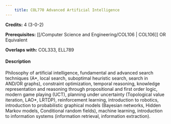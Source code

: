 ```yaml
---
    title: COL770 Advanced Artificial Intelligence
---
```

**Credits:** 4 (3-0-2)



**Prerequisites:** [[/Computer Science and Engineering/COL106 | COL106]] OR Equivalent

**Overlaps with:** COL333, ELL789

#### Description 
Philosophy of artificial intelligence, fundamental and advanced search techniques (A*, local search, suboptimal heuristic search, search in AND/OR graphs), constraint optimization, temporal reasoning, knowledge representation and reasoning through propositional and first order logic, modern game playing (UCT), planning under uncertainty (Topological value iteration, LAO*, LRTDP), reinforcement learning, introduction to robotics, introduction to probabilistic graphical models (Bayesian networks, Hidden Markov models, Conditional random fields), machine learning, introduction to information systems (information retrieval, information extraction).